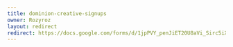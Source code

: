 ```yaml
---
title: dominion-creative-signups
owner: Rozyroz
layout: redirect
redirect: https://docs.google.com/forms/d/1jpPVY_penJiET20U8aVi_Sirc5iXEM-xhOPmrU2RHrg/viewform
---
```

